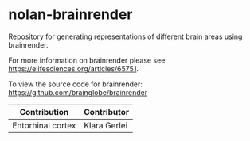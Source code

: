 # nolan-brainrender

Repository for generating representations of different brain areas using brainrender.

For more information on brainrender please see: https://elifesciences.org/articles/65751.

To view the source code for brainrender: https://github.com/brainglobe/brainrender



| Contribution     | Contributor |
| ----------- | ----------- |
| Entorhinal cortex      | Klara Gerlei       |
